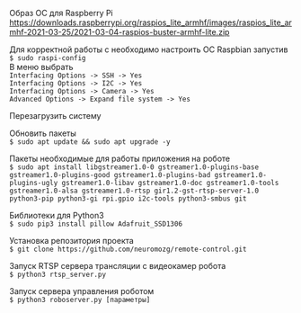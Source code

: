 Образ ОС для Raspberry Pi
https://downloads.raspberrypi.org/raspios_lite_armhf/images/raspios_lite_armhf-2021-03-25/2021-03-04-raspios-buster-armhf-lite.zip

Для корректной работы с необходимо настроить ОС Raspbian запустив  
```$ sudo raspi-config```  
В меню выбрать  
`Interfacing Options -> SSH -> Yes`  
`Interfacing Options -> I2C -> Yes`  
`Interfacing Options -> Camera -> Yes`  
`Advanced Options -> Expand file system -> Yes`  

Перезагрузить систему

Обновить пакеты  
```$ sudo apt update && sudo apt upgrade -y```

Пакеты необходимые для работы приложения на роботе  
```$ sudo apt install libgstreamer1.0-0 gstreamer1.0-plugins-base gstreamer1.0-plugins-good gstreamer1.0-plugins-bad gstreamer1.0-plugins-ugly gstreamer1.0-libav gstreamer1.0-doc gstreamer1.0-tools gstreamer1.0-alsa gstreamer1.0-rtsp gir1.2-gst-rtsp-server-1.0 python3-pip python3-gi rpi.gpio i2c-tools python3-smbus git```

Библиотеки для Python3  
```$ sudo pip3 install pillow Adafruit_SSD1306```

Установка репозитория проекта  
```$ git clone https://github.com/neuromozg/remote-control.git```

Запуск RTSP сервера трансляции с видеокамер робота  
```$ python3 rtsp_server.py```

Запуск сервера управления роботом  
```$ python3 roboserver.py [параметры]```
